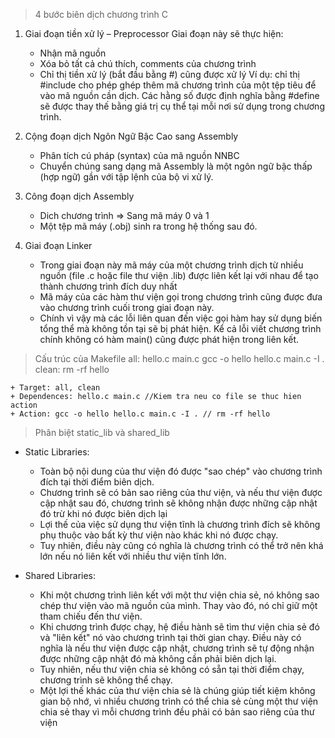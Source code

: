 > 4 bước biên dịch chương trình C
1. Giai đoạn tiền xử lý – Preprocessor
Giai đoạn này sẽ thực hiện:
    + Nhận mã nguồn
    + Xóa bỏ tất cả chú thích, comments của chương trình
    + Chỉ thị tiền xử lý (bắt đầu bằng #) cũng được xử lý
Ví dụ: chỉ thị #include cho phép ghép thêm mã chương trình của một tệp tiêu để vào mã nguồn cần dịch. Các hằng số được định nghĩa bằng #define sẽ được thay thế bằng giá trị cụ thể tại mỗi nơi sử dụng trong chương trình.

2. Cộng đoạn dịch Ngôn Ngữ Bậc Cao sang Assembly
    + Phân tích cú pháp (syntax) của mã nguồn NNBC
    + Chuyển chúng sang dạng mã Assembly là một ngôn ngữ bậc thấp (hợp ngữ) gần với tập lệnh của bộ vi xử lý.

3. Công đoạn dịch Assembly
    + Dich chương trình => Sang mã máy 0 và 1
    + Một tệp mã máy (.obj) sinh ra trong hệ thống sau đó.
 
4. Giai đoạn Linker
    + Trong giai đoạn này mã máy của một chương trình dịch từ nhiều nguồn (file .c hoặc file thư viện .lib) được liên kết lại với nhau để tạo thành chương trình đích duy nhất
    + Mã máy của các hàm thư viện gọi trong chương trình cũng được đưa vào chương trình cuối trong giai đoạn này.
    + Chính vì vậy mà các lỗi liên quan đến việc gọi hàm hay sử dụng biến tổng thể mà không tồn tại sẽ bị phát hiện. Kể cả lỗi viết chương trình chính không có hàm main() cũng được phát hiện trong liên kết.

> Cấu trúc của Makefile 
all:	hello.c main.c
	gcc -o hello hello.c main.c -I .
clean: 
	rm -rf hello


    + Target: all, clean
    + Dependences: hello.c main.c //Kiem tra neu co file se thuc hien action
    + Action: gcc -o hello hello.c main.c -I . // rm -rf hello

> Phân biệt static_lib và shared_lib
- Static Libraries:
    + Toàn bộ nội dung của thư viện đó được "sao chép" vào chương trình đích tại thời điểm biên dịch.
    + Chương trình sẽ có bản sao riêng của thư viện, và nếu thư viện được cập nhật sau đó, chương trình sẽ không nhận được những cập nhật đó trừ khi nó được biên dịch lại
    + Lợi thế của việc sử dụng thư viện tĩnh là chương trình đích sẽ không phụ thuộc vào bất kỳ thư viện nào khác khi nó được chạy. 
    + Tuy nhiên, điều này cũng có nghĩa là chương trình có thể trở nên khá lớn nếu nó liên kết với nhiều thư viện tĩnh lớn.

- Shared Libraries:
    + Khi một chương trình liên kết với một thư viện chia sẻ, nó không sao chép thư viện vào mã nguồn của mình. Thay vào đó, nó chỉ giữ một tham chiếu đến thư viện.
    + Khi chương trình được chạy, hệ điều hành sẽ tìm thư viện chia sẻ đó và "liên kết" nó vào chương trình tại thời gian chạy.
    Điều này có nghĩa là nếu thư viện được cập nhật, chương trình sẽ tự động nhận được những cập nhật đó mà không cần phải biên dịch lại.
    + Tuy nhiên, nếu thư viện chia sẻ không có sẵn tại thời điểm chạy, chương trình sẽ không thể chạy.
    + Một lợi thế khác của thư viện chia sẻ là chúng giúp tiết kiệm không gian bộ nhớ, vì nhiều chương trình có thể chia sẻ cùng một thư viện chia sẻ thay vì mỗi chương trình đều phải có bản sao riêng của thư viện


